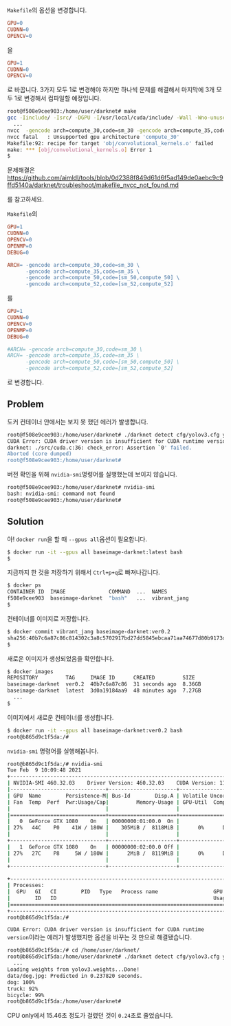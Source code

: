 

`Makefile`의 옵션을 변경합니다.

```makefile
GPU=0
CUDNN=0
OPENCV=0
```

을

```makefile
GPU=1
CUDNN=0
OPENCV=0
```

로 바꿉니다. 3가지 모두 1로 변경해야 하지만 하나씩 문제를 해결해서 마지막에 3개 모두 1로 변경해서 컴파일할 예정입니다.

```bash
root@f508e9cee903:/home/user/darknet# make
gcc -Iinclude/ -Isrc/ -DGPU -I/usr/local/cuda/include/ -Wall -Wno-unused-result -Wno-unknown-pragmas -Wfatal-errors -fPIC -Ofast -DGPU -c ./src/gemm.c -o obj/gemm.o
  ...
nvcc  -gencode arch=compute_30,code=sm_30 -gencode arch=compute_35,code=sm_35 -gencode arch=compute_50,code=[sm_50,compute_50] -gencode arch=compute_52,code=[sm_52,compute_52] -Iinclude/ -Isrc/ -DGPU -I/usr/local/cuda/include/ --compiler-options "-Wall -Wno-unused-result -Wno-unknown-pragmas -Wfatal-errors -fPIC -Ofast -DGPU" -c ./src/convolutional_kernels.cu -o obj/convolutional_kernels.o
nvcc fatal   : Unsupported gpu architecture 'compute_30'
Makefile:92: recipe for target 'obj/convolutional_kernels.o' failed
make: *** [obj/convolutional_kernels.o] Error 1
$

```

문제해결은 https://github.com/aimldl/tools/blob/0d2388f849d61d6f5ad149de0aebc9c9ffd5140a/darknet/troubleshoot/makefile_nvcc_not_found.md

를 참고하세요.

`Makefile`의

```makefile
GPU=1
CUDNN=0
OPENCV=0
OPENMP=0
DEBUG=0

ARCH= -gencode arch=compute_30,code=sm_30 \
      -gencode arch=compute_35,code=sm_35 \
      -gencode arch=compute_50,code=[sm_50,compute_50] \
      -gencode arch=compute_52,code=[sm_52,compute_52]
```

를 

```makefile
GPU=1
CUDNN=0
OPENCV=0
OPENMP=0
DEBUG=0

#ARCH= -gencode arch=compute_30,code=sm_30 \
ARCH= -gencode arch=compute_35,code=sm_35 \
      -gencode arch=compute_50,code=[sm_50,compute_50] \
      -gencode arch=compute_52,code=[sm_52,compute_52]
```

로 변경합니다.

## Problem

도커 컨테이너 안에서는 보지 못 했던 에러가 발생합니다.

```bash
root@f508e9cee903:/home/user/darknet# ./darknet detect cfg/yolov3.cfg yolov3.weights data/dog.jpg
CUDA Error: CUDA driver version is insufficient for CUDA runtime version
darknet: ./src/cuda.c:36: check_error: Assertion `0' failed.
Aborted (core dumped)
root@f508e9cee903:/home/user/darknet#
```

버전 확인을 위해 `nvidia-smi`명령어를 실행했는데 보이지 않습니다.

```bash
root@f508e9cee903:/home/user/darknet# nvidia-smi
bash: nvidia-smi: command not found
root@f508e9cee903:/home/user/darknet# 
```

## Solution

아!  `docker run`을 할 때 `--gpus all`옵션이 필요합니다.

```bash
$ docker run -it --gpus all baseimage-darknet:latest bash
$
```

지금까지 한 것을 저장하기 위해서 `Ctrl+p+q`로 빠져나갑니다.

```bash
$ docker ps
CONTAINER ID  IMAGE              COMMAND  ...  NAMES
f508e9cee903  baseimage-darknet  "bash"   ...  vibrant_jang
$
```

컨테이너를 이미지로 저장합니다.

```bash
$ docker commit vibrant_jang baseimage-darknet:ver0.2
sha256:40b7c6a87c86c814302c3a8c5702917bd27dd5845ebcaa71aa74677d80b9173d
$
```

새로운 이미지가 생성되었음을 확인합니다.

```bash
$ docker images
REPOSITORY         TAG     IMAGE ID      CREATED         SIZE
baseimage-darknet  ver0.2  40b7c6a87c86  31 seconds ago  8.36GB
baseimage-darknet  latest  3d0a19184aa9  48 minutes ago  7.27GB
  ...
$
```

이미지에서 새로운 컨테이너를 생성합니다.

```bash
$ docker run -it --gpus all baseimage-darknet:ver0.2 bash
root@b865d9c1f5da:/# 
```

`nvidia-smi` 명령어를 실행해봅니다.

```bash
root@b865d9c1f5da:/# nvidia-smi
Tue Feb  9 10:09:48 2021       
+-----------------------------------------------------------------------------+
| NVIDIA-SMI 460.32.03    Driver Version: 460.32.03    CUDA Version: 11.2     |
|-------------------------------+----------------------+----------------------+
| GPU  Name        Persistence-M| Bus-Id        Disp.A | Volatile Uncorr. ECC |
| Fan  Temp  Perf  Pwr:Usage/Cap|         Memory-Usage | GPU-Util  Compute M. |
|                               |                      |               MIG M. |
|===============================+======================+======================|
|   0  GeForce GTX 1080    On   | 00000000:01:00.0  On |                  N/A |
| 27%   44C    P0    41W / 180W |    305MiB /  8118MiB |      0%      Default |
|                               |                      |                  N/A |
+-------------------------------+----------------------+----------------------+
|   1  GeForce GTX 1080    On   | 00000000:02:00.0 Off |                  N/A |
| 27%   27C    P8     5W / 180W |      2MiB /  8119MiB |      0%      Default |
|                               |                      |                  N/A |
+-------------------------------+----------------------+----------------------+
                                                                               
+-----------------------------------------------------------------------------+
| Processes:                                                                  |
|  GPU   GI   CI        PID   Type   Process name                  GPU Memory |
|        ID   ID                                                   Usage      |
|=============================================================================|
+-----------------------------------------------------------------------------+
root@b865d9c1f5da:/# 

```

`CUDA Error: CUDA driver version is insufficient for CUDA runtime version`이라는 에러가 발생했지만 옵션을 바꾸는 것 만으로 해결됐습니다.

```bash
root@b865d9c1f5da:/# cd /home/user/darknet/
root@b865d9c1f5da:/home/user/darknet# ./darknet detect cfg/yolov3.cfg yolov3.weights data/dog.jpg
  ...
Loading weights from yolov3.weights...Done!
data/dog.jpg: Predicted in 0.237820 seconds.
dog: 100%
truck: 92%
bicycle: 99%
root@b865d9c1f5da:/home/user/darknet#
```

CPU only에서 15.46초 정도가 걸렸던 것이 `0.24`초로 줄었습니다.